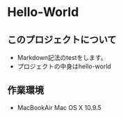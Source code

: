 Hello-World
===========

このプロジェクトについて
-----------------------
* Markdown記法のtestをします。
* プロジェクトの中身はhello-world

作業環境
--------
* MacBookAir Mac OS X 10.9.5